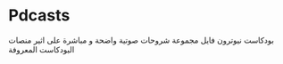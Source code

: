 # Pdcasts
بودكاست نيوترون فايل مجموعة شروحات صوتية واضحة و مباشرة على اثير منصات البودكاست المعروفة
